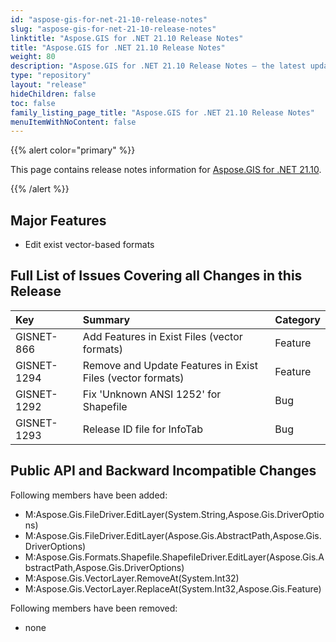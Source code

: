 ```yaml
---
id: "aspose-gis-for-net-21-10-release-notes"
slug: "aspose-gis-for-net-21-10-release-notes"
linktitle: "Aspose.GIS for .NET 21.10 Release Notes"
title: "Aspose.GIS for .NET 21.10 Release Notes"
weight: 80
description: "Aspose.GIS for .NET 21.10 Release Notes – the latest updates and fixes."
type: "repository"
layout: "release"
hideChildren: false
toc: false
family_listing_page_title: "Aspose.GIS for .NET 21.10 Release Notes"
menuItemWithNoContent: false
---
```


{{% alert color="primary" %}} 

This page contains release notes information for [Aspose.GIS for .NET 21.10](https://www.nuget.org/packages/Aspose.GIS/21.10.0).

{{% /alert %}} 
## **Major Features**
- Edit exist vector-based formats

## **Full List of Issues Covering all Changes in this Release**

|**Key**|**Summary**|**Category**|
| :- | :- | :- |
| GISNET-866 | Add Features in Exist Files (vector formats) | Feature |
| GISNET-1294 | Remove and Update Features in Exist Files (vector formats) | Feature |
| GISNET-1292 | Fix 'Unknown ANSI 1252' for Shapefile | Bug |
| GISNET-1293 | Release ID file for InfoTab | Bug |
## **Public API and Backward Incompatible Changes**
Following members have been added:
- M:Aspose.Gis.FileDriver.EditLayer(System.String,Aspose.Gis.DriverOptions)
- M:Aspose.Gis.FileDriver.EditLayer(Aspose.Gis.AbstractPath,Aspose.Gis.DriverOptions)
- M:Aspose.Gis.Formats.Shapefile.ShapefileDriver.EditLayer(Aspose.Gis.AbstractPath,Aspose.Gis.DriverOptions)
- M:Aspose.Gis.VectorLayer.RemoveAt(System.Int32)
- M:Aspose.Gis.VectorLayer.ReplaceAt(System.Int32,Aspose.Gis.Feature)

Following members have been removed:
- none